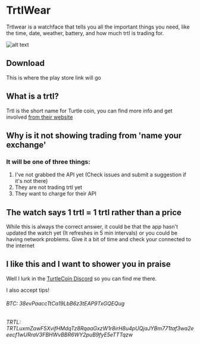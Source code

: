 # TrtlWear

Trtlwear is a watchface that tells you all the important things you need, like the time, date, weather,
battery, and how much trtl is trading for.

![alt text](https://raw.githubusercontent.com/Seperot/TrtlWear/master/wear/src/main/res/drawable-nodpi/preview_digital.png)

## Download

This is where the play store link will go

## What is a trtl?

Trtl is the short name for Turtle coin, you can find more info and get involved [from their website](https://turtlecoin.lol/)

## Why is it not showing trading from 'name your exchange'

### It will be one of three things:
1. I've not grabbed the API yet (Check issues and submit a suggestion if it's not there)
2. They are not trading trtl yet
3. They want to charge for their API

## The watch says 1 trtl = 1 trtl rather than a price

While this is always the correct answer, it could be that the app hasn't updated the watch yet (It refreshes in 5 min intervals)
or you could be having network problems. Give it a bit of time and check your connected to the internet

## I like this and I want to shower you in praise

Well I lurk in the [TurtleCoin Discord](http://chat.turtlecoin.lol/) so you can find me there.

I also accept tips!

###### BTC: 38evPaaccTtCa19LbB6z3tEAP9TxGQEQug

###### TRTL: TRTLuxmZawF5XvifHMdqTz8RqaaGxzW1r8irH8u4pUQjaJYBm771taf3wa2eeecf1wURraV3FBHWvBBR6WY2puB9fyE5eTTTqzw